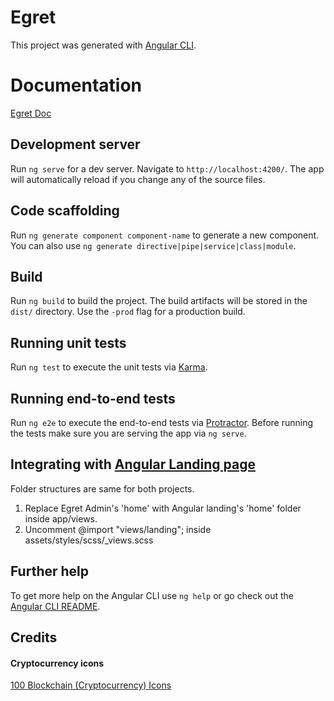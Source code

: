 # Egret

This project was generated with [Angular CLI](https://github.com/angular/angular-cli).

# Documentation

[Egret Doc](http://demos.ui-lib.com/egret-doc/)

## Development server

Run `ng serve` for a dev server. Navigate to `http://localhost:4200/`. The app will automatically reload if you change any of the source files.

## Code scaffolding

Run `ng generate component component-name` to generate a new component. You can also use `ng generate directive|pipe|service|class|module`.

## Build

Run `ng build` to build the project. The build artifacts will be stored in the `dist/` directory. Use the `-prod` flag for a production build.

## Running unit tests

Run `ng test` to execute the unit tests via [Karma](https://karma-runner.github.io).

## Running end-to-end tests

Run `ng e2e` to execute the end-to-end tests via [Protractor](http://www.protractortest.org/).
Before running the tests make sure you are serving the app via `ng serve`.

## Integrating with [Angular Landing page](https://themeforest.net/item/angular-landing-material-design-angular-app-landing-page/21198258)
  Folder structures are same for both projects. 
  1. Replace Egret Admin's 'home' with Angular landing's 'home' folder inside app/views.
  2. Uncomment @import "views/landing"; inside assets/styles/scss/_views.scss


## Further help

To get more help on the Angular CLI use `ng help` or go check out the [Angular CLI README](https://github.com/angular/angular-cli/blob/master/README.md).


## Credits
#### Cryptocurrency icons
[100 Blockchain (Cryptocurrency) Icons](https://dribbble.com/shots/4000214-100-Blockchain-Assets-Icons-Freebies)